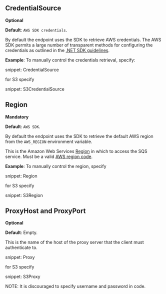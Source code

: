 ## CredentialSource

**Optional**

**Default**: `AWS SDK credentials`.

By default the endpoint uses the SDK to retrieve AWS credentials. The AWS SDK permits a large number of transparent methods for configuring the credentials as outlined in the [.NET SDK guidelines](https://docs.aws.amazon.com/sdk-for-net/v3/developer-guide/net-dg-config-creds.html).

**Example**: To manually control the credentials retrieval, specify:

snippet: CredentialSource

for S3 specify

snippet: S3CredentialSource

## Region

**Mandatory**

**Default**: `AWS SDK`.

By default the endpoint uses the SDK to retrieve the default AWS region from the `AWS_REGION` environment variable.

This is the Amazon Web Services [Region](https://docs.aws.amazon.com/general/latest/gr/rande.html) in which to access the SQS service. Must be a valid [AWS region code](https://docs.aws.amazon.com/AWSEC2/latest/UserGuide/using-regions-availability-zones.html#concepts-available-regions).

**Example**: To manually control the region, specify

snippet: Region

for S3 specify

snippet: S3Region

## ProxyHost and ProxyPort

**Optional**

**Default**: Empty.

This is the name of the host of the proxy server that the client must authenticate to.

snippet: Proxy

for S3 specify

snippet: S3Proxy

NOTE: It is discouraged to specify username and password in code.